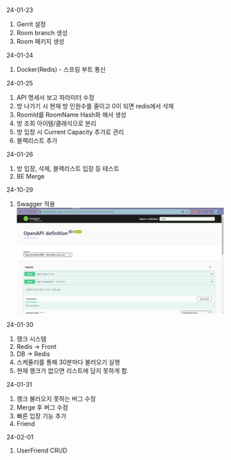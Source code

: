 
24-01-23
1. Gerrit 설정
2. Room branch 생성
3. Room 패키지 생성

24-01-24
1. Docker(Redis) - 스프링 부트 통신

24-01-25
1. API 명세서 보고 파라미터 수정
2. 방 나가기 시 현재 방 인원수를 줄이고 0이 되면 redis에서 삭제
3. RoomId를 RoomName Hash화 해서 생성
4. 방 조회 아이템/클래식으로 분리
5. 방 입장 시 Current Capacity 추가로 관리
6. 블랙리스트 추가

24-01-26
1. 방 입장, 삭제, 블랙리스트 입장 등 테스트
2. BE Merge

24-10-29
1. Swagger 적용
![Alt text](image.png)

24-01-30
1. 랭크 시스템
2. Redis -> Front
3. DB -> Redis
4. 스케쥴러를 통해 30분마다 불러오기 실행
5. 현재 랭크가 없으면 리스트에 담지 못하게 함.

24-01-31
1. 랭크 불러오지 못하는 버그 수정
2. Merge 후 버그 수정
3. 빠른 입장 기능 추가
4. Friend

24-02-01
1. UserFriend CRUD